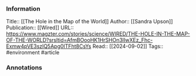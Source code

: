 
### Information
Title:: [[The Hole in the Map of the World]]
Author:: [[Sandra Upson]]
Publication:: [[Wired]]
URL:: https://www.magzter.com/stories/science/WIRED/THE-HOLE-IN-THE-MAP-OF-THE-WORLD?srsltid=AfmBOooHK1HrSHOn3lIwXEz_Fhc-Exmw4pVE3szlQ5Apg0ITFht8CsYs
Read:: [[2024-09-02]]
Tags:: #environment 
#article

### Annotations
